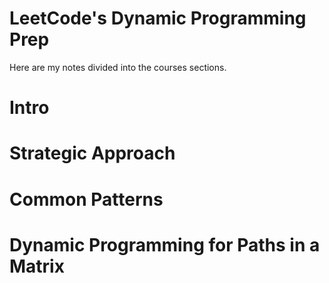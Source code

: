 <h1>LeetCode's Dynamic Programming Prep</h1>
<p>Here are my notes divided into the courses sections.</p>
<h1>Intro</h1>


<h1>Strategic Approach</h1>
<h1>Common Patterns</h1>
<h1>Dynamic Programming for Paths in a Matrix</h1>
